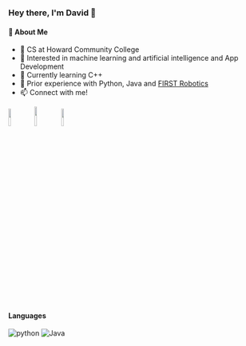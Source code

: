 ### Hey there, I'm David 👋<br/>

#### 🧠 About Me
- 🏫 CS at Howard Community College
- 👀 Interested in machine learning and artificial intelligence and App Development
- 🌱 Currently learning C++
- 🤖 Prior experience with Python, Java and <a href="https://github.com/RichardMukam/FRC_2022-8197" target="_blank">FIRST Robotics</a>
- 📫 Connect with me!

<a href="mailto: davidfmajek23@gmail.com"><img width="9.5%" src="https://img.shields.io/badge/Gmail-D14836?style=for-the-badge&logo=gmail&logoColor=white"></a>
<a href="https://www.linkedin.com/in/davidmajek/" target="_blank"><img width="10%" src="https://img.shields.io/badge/linkedin-%230077B5.svg?style=for-the-badge&logo=linkedin&logoColor=white"></a>
<a href="https://discord.com/users/629397264183459850" target="_blank"><img width="9.5%" src="https://img.shields.io/badge/Discord-7289DA?style=for-the-badge&logo=discord&logoColor=white"></a>

#### Languages
<img alt="python" src="https://img.shields.io/badge/python-3670A0?style=for-the-badge&logo=python&logoColor=ffdd54">
<img alt="Java" src="https://img.shields.io/badge/java-%23ED8B00.svg?style=for-the-badge&logo=java&logoColor=white">

